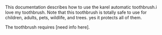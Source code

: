 This documentation describes how to use the karel automatic 
toothbrush.i love my toothbrush.
Note that this toothbrush is totally safe to use for children, 
adults, pets, wildlife, and trees. yes it protects all of them.

The toothbrush requires [need info here].